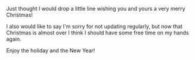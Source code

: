 Just thought I would drop a little line wishing you and yours a very
merry Christmas!

I also would like to say I'm sorry for not updating regularly, but now
that Christmas is almost over I think I should have some free time on my
hands again.

Enjoy the holiday and the New Year!
